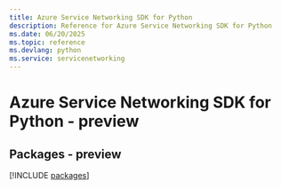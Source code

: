 ```yaml
---
title: Azure Service Networking SDK for Python
description: Reference for Azure Service Networking SDK for Python
ms.date: 06/20/2025
ms.topic: reference
ms.devlang: python
ms.service: servicenetworking
---
```

# Azure Service Networking SDK for Python - preview
## Packages - preview
[!INCLUDE [packages](service-networking-index.md)]